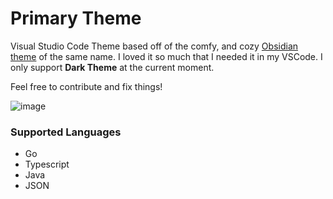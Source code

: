 # Primary Theme 

Visual Studio Code Theme based off of the comfy, and cozy [Obsidian theme](https://github.com/primary-theme/obsidian) of the same name. I loved it so much that I needed it in my VSCode. I only support **Dark Theme** at the current moment. 

Feel free to contribute and fix things! 

![image](https://github.com/user-attachments/assets/1de00459-0149-438e-9ab7-ae850f4783de)

### Supported Languages
- Go
- Typescript
- Java
- JSON